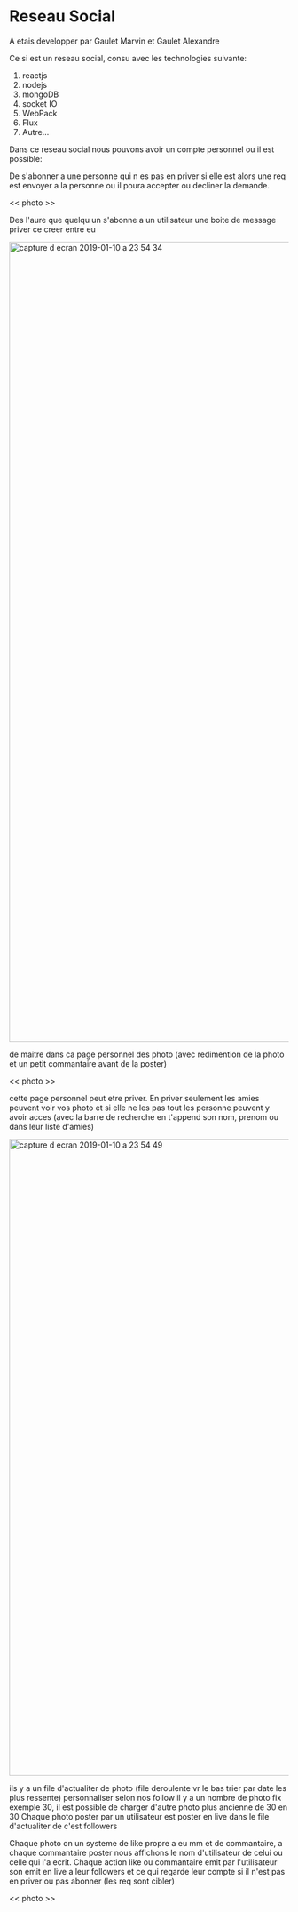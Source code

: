 # Reseau Social

A etais developper par Gaulet Marvin et Gaulet Alexandre

Ce si est un reseau social, consu avec les technologies suivante:

1. reactjs
2. nodejs
3. mongoDB
4. socket IO
5. WebPack
6. Flux
7. Autre...


Dans ce reseau social nous pouvons avoir un compte personnel ou il est possible:

De s'abonner a une personne qui n es pas en priver si elle est alors une req est envoyer
a la personne ou il poura accepter ou decliner la demande.

 << photo >>

Des l'aure que quelqu un s'abonne a un utilisateur une boite de message
priver ce creer entre eu

<img width="1440" alt="capture d ecran 2019-01-10 a 23 54 34" src="https://user-images.githubusercontent.com/23437868/51002757-9abbea80-1534-11e9-86af-6a8e9db61132.png">


de maitre dans ca page personnel des photo (avec redimention de la photo et un petit
commantaire avant de la poster)

 << photo >>

cette page personnel peut etre priver.
En priver seulement les amies peuvent voir vos photo et si elle ne les pas 
tout les personne peuvent y avoir acces (avec la barre de recherche en t'append son nom, prenom ou dans
leur liste d'amies)

 <img width="1146" alt="capture d ecran 2019-01-10 a 23 54 49" src="https://user-images.githubusercontent.com/23437868/51002673-56c8e580-1534-11e9-93f7-c76f4eb99e77.png">

ils y a un file d'actualiter de photo (file deroulente vr le bas trier par date les plus ressente) personnaliser selon nos follow
il y a un nombre de photo fix exemple 30, il est possible de charger d'autre photo plus ancienne de 30 en 30
Chaque photo poster par un utilisateur est poster en live dans le file d'actualiter de c'est followers 

 


Chaque photo on un systeme de like propre a eu mm et de commantaire, a chaque commantaire poster
nous affichons le nom d'utilisateur de celui ou celle qui l'a ecrit. Chaque action like ou commantaire emit
par l'utilisateur son emit en live a leur followers et ce qui regarde leur compte si il
n'est pas en priver ou pas abonner (les req sont cibler)

 << photo >>
